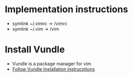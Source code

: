 # Implementation instructions
* symlink ~/.vimrc -> <PATH-TO-THIS-REPO>/vimrc
* symlink ~/.vim -> <PATH-TO-THIS-REPO>/vim
# Install Vundle
* Vundle is a package manager for vim
* [Follow Vundle Installation instrucntions](https://github.com/VundleVim/Vundle.vim)
